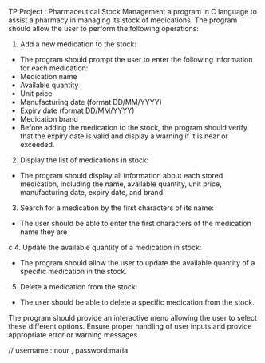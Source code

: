 TP Project : Pharmaceutical Stock Management
 a program in C language to assist a pharmacy in managing its stock of
medications. The program should allow the user to perform the following operations:

1. Add a new medication to the stock:
- The program should prompt the user to enter the following information for each
medication:
- Medication name
- Available quantity
- Unit price
- Manufacturing date (format DD/MM/YYYY)
- Expiry date (format DD/MM/YYYY)
- Medication brand
- Before adding the medication to the stock, the program should verify that the expiry date
is valid and display a warning if it is near or exceeded.

2. Display the list of medications in stock:
- The program should display all information about each stored medication, including the
name, available quantity, unit price, manufacturing date, expiry date, and brand.

3. Search for a medication by the first characters of its name:
- The user should be able to enter the first characters of the medication name they are

c
4. Update the available quantity of a medication in stock:
- The program should allow the user to update the available quantity of a specific
medication in the stock.

5. Delete a medication from the stock:
- The user should be able to delete a specific medication from the stock.

The program should provide an interactive menu allowing the user to select these different
options. Ensure proper handling of user inputs and provide appropriate error or warning
messages.


// username : nour , password:maria
